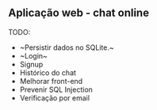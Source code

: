 ## Aplicação web - chat online

TODO:

- ~Persistir dados no SQLite.~
- ~Login~
- Signup
- Histórico do chat
- Melhorar front-end
- Prevenir SQL Injection
- Verificação por email